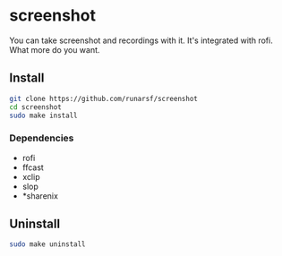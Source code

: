 # screenshot

You can take screenshot and recordings with it.
It's integrated with rofi.
What more do you want.


## Install

```bash
git clone https://github.com/runarsf/screenshot
cd screenshot
sudo make install
```

### Dependencies

- rofi
- ffcast
- xclip
- slop
- *sharenix

## Uninstall

```bash
sudo make uninstall
```
